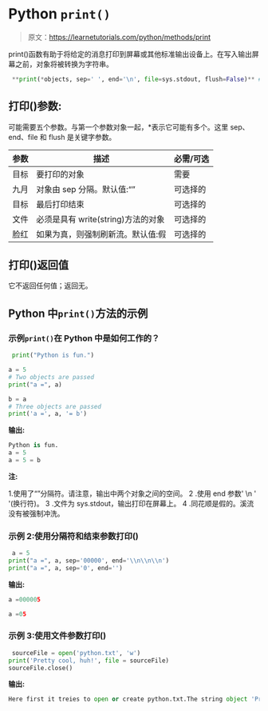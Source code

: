# Python `print()`

> 原文：<https://learnetutorials.com/python/methods/print>

print()函数有助于将给定的消息打印到屏幕或其他标准输出设备上。在写入输出屏幕之前，对象将被转换为字符串。

```py
 **print(*objects, sep=' ', end='\n', file=sys.stdout, flush=False)** #where objects can be string,or any object 

```

## 打印()参数:

可能需要五个参数。与第一个参数对象一起，*表示它可能有多个。这里 sep、end、file 和 flush 是关键字参数。

| 参数 | 描述 | 必需/可选 |
| --- | --- | --- |
| 目标 | 要打印的对象 | 需要 |
| 九月 | 对象由 sep 分隔。默认值:“” | 可选择的 |
| 目标 | 最后打印结束 | 可选择的 |
| 文件 | 必须是具有 write(string)方法的对象 | 可选择的 |
| 脸红 | 如果为真，则强制刷新流。默认值:假 | 可选择的 |

## 打印()返回值

它不返回任何值；返回无。

## Python 中`print()`方法的示例

### 示例`print()`在 Python 中是如何工作的？

```py
 print("Python is fun.")

a = 5
# Two objects are passed
print("a =", a)

b = a
# Three objects are passed
print('a =', a, '= b') 

```

**输出:**

```py
Python is fun.
a = 5
a = 5 = b
```

**注:**

1.使用了“”分隔符。请注意，输出中两个对象之间的空间。
2 .使用 end 参数' \n ' '(换行符)。
3 .文件为 sys.stdout，输出打印在屏幕上。
4 .同花顺是假的。溪流没有被强制冲洗。

### 示例 2:使用分隔符和结束参数打印()

```py
 a = 5
print("a =", a, sep='00000', end='\\n\\n\\n')
print("a =", a, sep='0', end='') 

```

**输出:**

```py
a =000005

a =05 
```

### 示例 3:使用文件参数打印()

```py
 sourceFile = open('python.txt', 'w')
print('Pretty cool, huh!', file = sourceFile)
sourceFile.close() 

```

**输出:**

```py
Here first it treies to open or create python.txt.The string object 'Pretty cool, huh!' is printed to python.txt file 
```